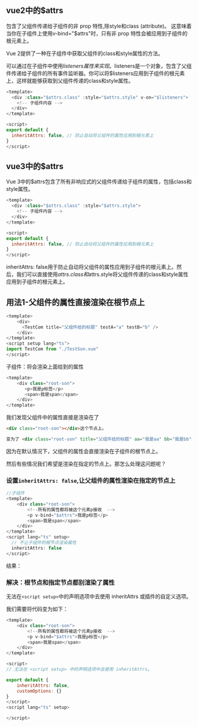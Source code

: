 
## vue2中的$attrs
包含了父组件传递给子组件的非 prop 特性,除style和class (attribute)。
这意味着当你在子组件上使用v-bind="$attrs"时，只有非 prop 特性会被应用到子组件的根元素上。

Vue 2提供了一种在子组件中获取父组件的class和style属性的方法。

可以通过在子组件中使用$listeners属性来实现。$listeners是一个对象，包含了父组件传递给子组件的所有事件监听器。你可以将$listeners应用到子组件的根元素上，这样就能够获取到父组件传递的class和style属性。
```javaScript
<template>
  <div :class="$attrs.class" :style="$attrs.style" v-on="$listeners">
    <!-- 子组件内容 -->
  </div>
</template>

<script>
export default {
  inheritAttrs: false, // 防止自动将父组件的属性应用到根元素上
}
</script>
```

## vue3中的$attrs
Vue 3中的$attrs包含了所有非响应式的父组件传递给子组件的属性，包括class和style属性。
```javaScript
<template>
  <div :class="$attrs.class" :style="$attrs.style">
    <!-- 子组件内容 -->
  </div>
</template>

<script>
export default {
  inheritAttrs: false, // 防止自动将父组件的属性应用到根元素上
}
</script>
```

inheritAttrs: false用于防止自动将父组件的属性应用到子组件的根元素上。然后，我们可以直接使用$attrs.class和$attrs.style将父组件传递的class和style属性应用到子组件的根元素上。

## 用法1-父组件的属性直接渲染在根节点上
```javaScript
<template>
    <div>
      <TestCom title="父组件给的标题" testA="a" testB="b" />
    </div>
</template>
<script setup lang="ts">
import TestCom from "./TestSon.vue"
</script>
```

子组件：将会渲染上面给到的属性
```javaScript
<template>
    <div class="root-son">
       <p>我是p标签</p>
       <span>我是span</span>
    </div>
</template>
```


我们发现父组件中的属性直接是渲染在了
```html
<div class="root-son"></div>这个节点上。

变为了 <div class="root-son" title="父组件给的标题" aa="我是aa" bb="我是bb"></div>
```
因为在默认情况下，父组件的属性会直接渲染在子组件的根节点上。

然后有些情况我们希望是渲染在指定的节点上。那怎么处理这问题呢？

### 设置`inheritAttrs: false`,让父组件的属性渲染在指定的节点上
```javaScript
//子组件
<template>
    <div class="root-son">
        <!--所有的属性都将被这个元素p接收  -->
        <p v-bind="$attrs">我是p标签</p>
        <span>我是span</span>
    </div>
</template>
<script lang="ts" setup>
  // 不让子组件的根节点渲染属性
  inheritAttrs: false
</script>
```
结果：
[](../../assets/img-vue/attrs用法.png)

### 解决：根节点和指定节点都别渲染了属性
无法在`<script setup>`中的声明选项中去使用 inheritAttrs 或插件的自定义选项。

我们需要将代码变为如下：
```javaScript
<template>
    <div class="root-son">
        <!--所有的属性都将被这个元素p接收  -->
        <p v-bind="$attrs">我是p标签</p>
        <span>我是span</span>
    </div>
</template>

<script>
// 无法在 <script setup> 中的声明选项中去使用 inheritAttrs。

export default {
    inheritAttrs: false,
    customOptions: {}
}
</script>
<script lang="ts" setup>

</script>
```
